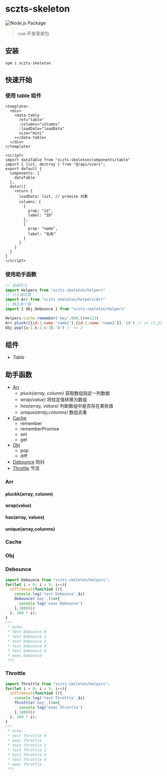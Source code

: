 # sczts-skeleton
![Node.js Package](https://github.com/eiixy/sczts-skeleton/workflows/Node.js%20Package/badge.svg)
> vue 开发骨架包

## 安装
```
npm i sczts-skeleton
```

## 快速开始
### 使用 table 组件
```vue
<template>
  <div>
    <data-table
      ref="table"
      :columns="columns"
      :loadData="loadData"
      size="mini"
    ></data-table>
  </div>
</template>

<script>
import dataTable from "sczts-skeleton/components/table"
import { list, destroy } from "@/api/users";
export default {
  components: {
    dataTable
  },
  data(){
    return {
      loadData: list, // promise 对象
      columns：{
        {
          prop: "id",
          label: "ID"
        },
        {
          prop: "name",
          label: "名称"
        }
      }
    }
  }
}
</script>
```
### 使用助手函数
```js
// 全部引入
import Helpers from "sczts-skeleton/helpers"
// 引入指定类
import Arr from "sczts-skeleton/helpers/Arr"
// 映入多个类
import { Obj,Debounce } from "sczts-skeleton/helpers"

Helpers.Cache.remember('key',600,()=>123)
Arr.pluck([{id:1,name:'name1'},{id:2,name:'name2'}],'id') // => [1,2]
Obj.pop({a:1,b:2,c:3},'b') // => 2
```

## 组件
* *Table*

## 助手函数
* [Arr](#Arr)
    * *pluck(array, colunm)* 获取数组指定一列数据
    * *wrap(value)* 将给定值转换为数组
    * *has(array, values)* 判断数组中是否存在某些值
    * *unique(array,colunms)* 数组去重
* [Cache](#Cache)
    * remember
    * rememberPromise
    * set
    * get
* [Obj](#Obj)
    * pop
    * diff
* [Debounce](#Debounce) 防抖
* [Throttle](#Throttle) 节流


### Arr
#### pluckk(array, colunm) 
#### wrap(value)
#### has(array, values)
#### unique(array,colunms)

### Cache

### Obj


### Debounce
```js
import Debounce from "sczts-skeleton/helpers";
for(let i = 0; i < 5; i++){
  setTimeout(function (){
    console.log('test Debounce',$i)
    Debounce('key',()=>{
      console.log('exec Debounce')
    },1000)()
  }, 200 * i);
}
/**
 * echo:
 * test Debounce 0
 * test Debounce 1
 * test Debounce 2
 * test Debounce 3
 * test Debounce 4
 * exec Debounce
 **/
```

### Throttle
```js
import Throttle from "sczts-skeleton/helpers";
for(let i = 0; i < 5; i++){
  setTimeout(function (){
    console.log('test Throttle',$i)
    Throttle('key',()=>{
      console.log('exec Throttle')
    },1000)()
  }, 200 * i);
}
/**
 * echo:
 * test Throttle 0
 * exec Throttle
 * test Throttle 1
 * test Throttle 2
 * test Throttle 3
 * test Throttle 4
 * exec Throttle
 **/
```
